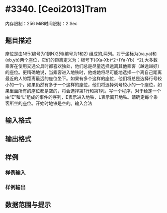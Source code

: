 # #3340. [Ceoi2013]Tram

内存限制：256 MiB时间限制：2 Sec

## 题目描述

座位是由N行(编号为1到N)2列(编号为1和2)
组成的,两列。对于坐标为(xa,ya)和(xb,yb)两个座位，它们的距离定义为：根号下((Xa-Xb)^2+(Ya-Yb）^2),大多数乘客在使用交通公具时都喜欢独处，他们总是尽量选择远离其他乘客（越远越好）的座位。更精确地说，当乘客进入地铁时，他或她将尽可能地选择一个离自己距离最近的人的距离最远的座位坐下。如果有多个这样的座位，他们将总是选择行号较小的一个，如果仍然有多于一个这样的座位，他们将选择列号较小的一个座位，如果里面所有的座位都是空的，将会选择第1行和第1列。写一个程序，对于给定一个由&ldquo;E&rdquo;和&ldquo;L&rdquo;组成的事件的序列，E表示进入地铁，L表示离开地铁。请确定每个乘客所坐的座位。开始时地铁是空的。输入合法

## 输入格式

## 输出格式

## 样例

### 样例输入

### 样例输出

## 数据范围与提示
